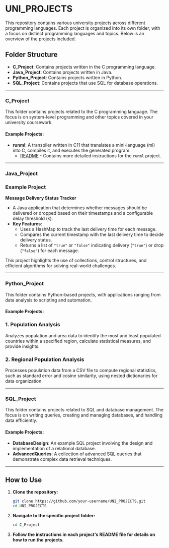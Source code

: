# UNI_PROJECTS

This repository contains various university projects across different programming languages. Each project is organized into its own folder, with a focus on distinct programming languages and topics. Below is an overview of the projects included.

## Folder Structure

- **C_Project**: Contains projects written in the C programming language.
- **Java_Project**: Contains projects written in Java.
- **Python_Project**: Contains projects written in Python.
- **SQL_Project**: Contains projects that use SQL for database operations.

---

### C_Project

This folder contains projects related to the C programming language. The focus is on system-level programming and other topics covered in your university coursework.

#### Example Projects:
- **runml**: A transpiler written in C11 that translates a mini-language (ml) into C, compiles it, and executes the generated program. 
  - [README](./C_Project/README.md) - Contains more detailed instructions for the `runml` project.

---

### Java_Project

### Example Project  

**Message Delivery Status Tracker**  
- A Java application that determines whether messages should be delivered or dropped based on their timestamps and a configurable delay threshold \(k\).  
- **Key Features**:  
  - Uses a HashMap to track the last delivery time for each message.  
  - Compares the current timestamp with the last delivery time to decide delivery status.  
  - Returns a list of `"true"` or `"false"` indicating delivery (`"true"`) or drop (`"false"`) for each message.  

This project highlights the use of collections, control structures, and efficient algorithms for solving real-world challenges.  







---

### Python_Project

This folder contains Python-based projects, with applications ranging from data analysis to scripting and automation.

#### Example Projects:
### **1. Population Analysis**  
Analyzes population and area data to identify the most and least populated countries within a specified region, calculate statistical measures, and provide insights.  

### **2. Regional Population Analysis**  
Processes population data from a CSV file to compute regional statistics, such as standard error and cosine similarity, using nested dictionaries for data organization.  






---

### SQL_Project

This folder contains projects related to SQL and database management. The focus is on writing queries, creating and managing databases, and handling data efficiently.

#### Example Projects:
- **DatabaseDesign**: An example SQL project involving the design and implementation of a relational database.
- **AdvancedQueries**: A collection of advanced SQL queries that demonstrate complex data retrieval techniques.

---

## How to Use

1. **Clone the repository:**
   ```bash
   git clone https://github.com/your-username/UNI_PROJECTS.git
   cd UNI_PROJECTS
2. **Navigate to the specific project folder:**
   ```bash
   cd C_Project
4. **Follow the instructions in each project's README file for details on how to run the projects.**
